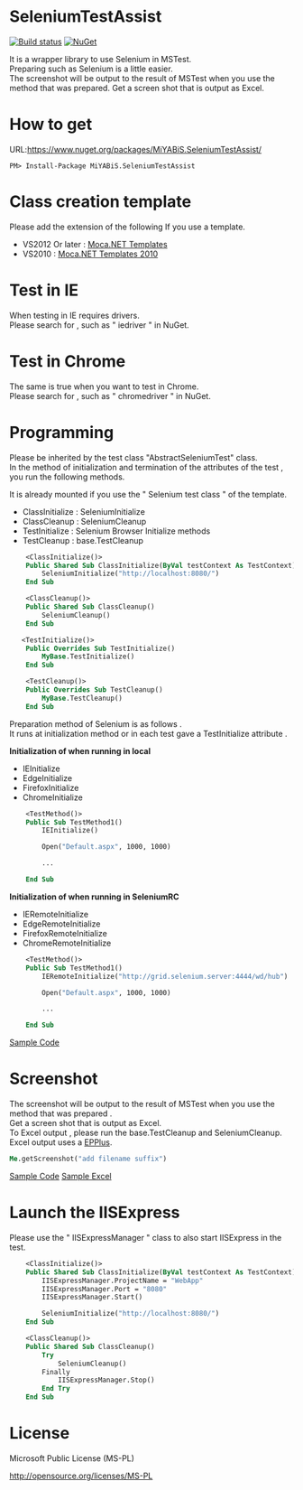 # SeleniumTestAssist

[![Build status](https://ci.appveyor.com/api/projects/status/kew6mx25v90xylxc?svg=true)](https://ci.appveyor.com/project/miyabis/seleniumtestassist)
[![NuGet](https://img.shields.io/nuget/v/MiYABiS.SeleniumTestAssist.svg)](https://www.nuget.org/packages/MiYABiS.SeleniumTestAssist/)

It is a wrapper library to use Selenium in MSTest.  
Preparing such as Selenium is a little easier.  
The screenshot will be output to the result of MSTest when you use the method that was prepared.
Get a screen shot that is output as Excel.  


How to get
==========

URL:https://www.nuget.org/packages/MiYABiS.SeleniumTestAssist/
```
PM> Install-Package MiYABiS.SeleniumTestAssist
```

Class creation template
=======================
Please add the extension of the following If you use a template.

* VS2012 Or later : [Moca.NET Templates](https://visualstudiogallery.msdn.microsoft.com/7735e52f-74f2-4ac7-8172-11cde77e6290)
* VS2010 : [Moca.NET Templates 2010](https://visualstudiogallery.msdn.microsoft.com/f97a7486-560b-425a-aa05-528dd397f5ba)


Test in IE
=======

When testing in IE requires drivers.  
Please search for , such as " iedriver " in NuGet.


Test in Chrome
=======

The same is true when you want to test in Chrome.  
Please search for , such as " chromedriver " in NuGet.

Programming
=======

Please be inherited by the test class "AbstractSeleniumTest" class.  
In the method of initialization and termination of the attributes of the test , you run the following methods.

It is already mounted if you use the " Selenium test class " of the template.

* ClassInitialize : SeleniumInitialize
* ClassCleanup : SeleniumCleanup
* TestInitialize : Selenium Browser Initialize methods
* TestCleanup : base.TestCleanup

```vb
    <ClassInitialize()>
    Public Shared Sub ClassInitialize(ByVal testContext As TestContext)
        SeleniumInitialize("http://localhost:8080/")
    End Sub

    <ClassCleanup()>
    Public Shared Sub ClassCleanup()
        SeleniumCleanup()
    End Sub

   <TestInitialize()>
    Public Overrides Sub TestInitialize()
        MyBase.TestInitialize()
    End Sub

    <TestCleanup()>
    Public Overrides Sub TestCleanup()
        MyBase.TestCleanup()
    End Sub
```

Preparation method of Selenium is as follows .  
It runs at initialization method or in each test gave a TestInitialize attribute .

**Initialization of when running in local**

* IEInitialize
* EdgeInitialize
* FirefoxInitialize
* ChromeInitialize

```vb
    <TestMethod()>
    Public Sub TestMethod1()
        IEInitialize()

        Open("Default.aspx", 1000, 1000)

        ...

    End Sub
```

**Initialization of when running in SeleniumRC**

* IERemoteInitialize
* EdgeRemoteInitialize
* FirefoxRemoteInitialize
* ChromeRemoteInitialize

```vb
    <TestMethod()>
    Public Sub TestMethod1()
        IERemoteInitialize("http://grid.selenium.server:4444/wd/hub")

        Open("Default.aspx", 1000, 1000)

        ...

    End Sub
```

[Sample Code](https://github.com/miyabis/SeleniumTestAssist/blob/master/WebAppSeleniumTest/UnitTest1.vb)

Screenshot
=======
The screenshot will be output to the result of MSTest when you use the method that was prepared .  
Get a screen shot that is output as Excel.  
To Excel output , please run the base.TestCleanup and SeleniumCleanup.  
Excel output uses a [EPPlus](http://epplus.codeplex.com).

```vb
Me.getScreenshot("add filename suffix")
```

[Sample Code](https://github.com/miyabis/SeleniumTestAssist/blob/master/WebAppSeleniumTest/UnitTest1.vb) 
[Sample Excel](https://github.com/miyabis/SeleniumTestAssist/blob/master/WebAppSeleniumTest/UnitTest1.xlsx)



Launch the IISExpress
=======
Please use the " IISExpressManager " class to also start IISExpress in the test.

```vb
    <ClassInitialize()>
    Public Shared Sub ClassInitialize(ByVal testContext As TestContext)
        IISExpressManager.ProjectName = "WebApp"
        IISExpressManager.Port = "8080"
        IISExpressManager.Start()

        SeleniumInitialize("http://localhost:8080/")
    End Sub

    <ClassCleanup()>
    Public Shared Sub ClassCleanup()
        Try
            SeleniumCleanup()
        Finally
            IISExpressManager.Stop()
        End Try
    End Sub
```

License
=======

Microsoft Public License (MS-PL)

http://opensource.org/licenses/MS-PL
